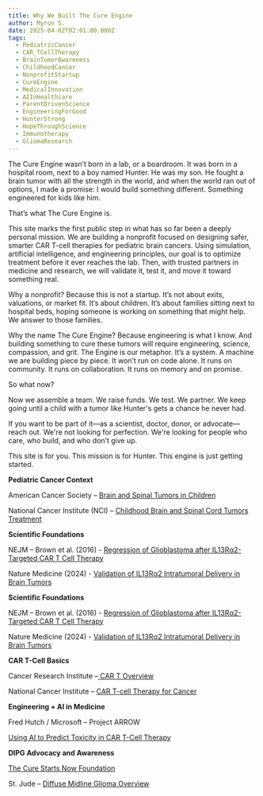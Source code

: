 ```yaml
---
title: Why We Built The Cure Engine
author: Myron S.
date: 2025-04-02T02:01:00.000Z
tags:
  - PediatricCancer
  - CAR_TCellTherapy
  - BrainTumorAwareness
  - ChildhoodCancer
  - NonprofitStartup
  - CureEngine
  - MedicalInnovation
  - AIInHealthcare
  - ParentDrivenScience
  - EngineeringForGood
  - HunterStrong
  - HopeThroughScience
  - Immunotherapy
  - GliomaResearch
---
```

The Cure Engine wasn’t born in a lab, or a boardroom. It was born in a hospital room, next to a boy named Hunter. He was my son. He fought a brain tumor with all the strength in the world, and when the world ran out of options, I made a promise: I would build something different. Something engineered for kids like him.

That’s what The Cure Engine is.

This site marks the first public step in what has so far been a deeply personal mission. We are building a nonprofit focused on designing safer, smarter CAR T-cell therapies for pediatric brain cancers. Using simulation, artificial intelligence, and engineering principles, our goal is to optimize treatment before it ever reaches the lab. Then, with trusted partners in medicine and research, we will validate it, test it, and move it toward something real.

Why a nonprofit? Because this is not a startup. It’s not about exits, valuations, or market fit. It’s about children. It’s about families sitting next to hospital beds, hoping someone is working on something that might help. We answer to those families.

Why the name The Cure Engine? Because engineering is what I know. And building something to cure these tumors will require engineering, science, compassion, and grit. The Engine is our metaphor. It’s a system. A machine we are building piece by piece. It won’t run on code alone. It runs on community. It runs on collaboration. It runs on memory and on promise.

So what now?

Now we assemble a team. We raise funds. We test. We partner. We keep going until a child with a tumor like Hunter's gets a chance he never had.

If you want to be part of it—as a scientist, doctor, donor, or advocate—reach out. We're not looking for perfection. We're looking for people who care, who build, and who don’t give up.

This site is for you.
This mission is for Hunter.
This engine is just getting started.



**Pediatric Cancer Context**

American Cancer Society – [Brain and Spinal Tumors in Children](https://www.cancer.org/cancer/brain-spinal-cord-tumors-children.html)

National Cancer Institute (NCI) – [Childhood Brain and Spinal Cord Tumors Treatment](https://www.cancer.gov/types/brain/patient/child-brain-treatment-pdq)



**Scientific Foundations**

NEJM – Brown et al. (2016) - [Regression of Glioblastoma after IL13Rα2-Targeted CAR T Cell Therapy](https://www.nejm.org/doi/full/10.1056/NEJMoa1610497)

Nature Medicine (2024) - [Validation of IL13Rα2 Intratumoral Delivery in Brain Tumors](https://www.nature.com/articles/s41591-024-02875-1)

[](https://www.nature.com/articles/s41591-024-02875-1)

[](https://www.nature.com/articles/s41591-024-02875-1)**Scientific Foundations**

NEJM – Brown et al. (2016) - [Regression of Glioblastoma after IL13Rα2-Targeted CAR T Cell Therapy](https://www.nejm.org/doi/full/10.1056/NEJMoa1610497)

Nature Medicine (2024) - [Validation of IL13Rα2 Intratumoral Delivery in Brain Tumors](https://www.nature.com/articles/s41591-024-02875-1)

[](https://www.nature.com/articles/s41591-024-02875-1)

[](https://www.nature.com/articles/s41591-024-02875-1)**CAR T-Cell Basics**

Cancer Research Institute –[ CAR T Overview](https://www.cancerresearch.org/immunotherapy/treatment-types/car-t-cells)

National Cancer Institute – [CAR T-cell Therapy for Cancer](https://www.cancer.gov/about-cancer/treatment/research/car-t-cells)

[](https://www.cancer.gov/about-cancer/treatment/research/car-t-cells)

**Engineering + AI in Medicine**

Fred Hutch / Microsoft – Project ARROW

[Using AI to Predict Toxicity in CAR T-Cell Therapy](https://www.fredhutch.org/en/news/spotlight/2025/02/crd-liang-bloodadvances.html)



**[](https://www.fredhutch.org/en/news/spotlight/2025/02/crd-liang-bloodadvances.html)DIPG Advocacy and Awareness** [](https://www.thecurestartsnow.org/)

[The Cure Starts Now Foundation](https://www.thecurestartsnow.org/)

St. Jude – [Diffuse Midline Glioma Overview](https://www.stjude.org/disease/diffuse-midline-glioma.html)

[](https://www.fredhutch.org/en/news/spotlight/2025/02/crd-liang-bloodadvances.html)

[](https://www.cancer.gov/about-cancer/treatment/research/car-t-cells)
